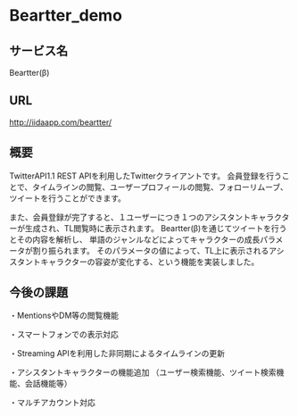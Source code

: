 Beartter_demo
=============
サービス名
-------------
Beartter(β)

URL
-------------
http://iidaapp.com/beartter/

概要
-------------
TwitterAPI1.1 REST APIを利用したTwitterクライアントです。
会員登録を行うことで、タイムラインの閲覧、ユーザープロフィールの閲覧、フォローリムーブ、ツイートを行うことができます。

また、会員登録が完了すると、１ユーザーにつき１つのアシスタントキャラクターが生成され、TL閲覧時に表示されます。
Beartter(β)を通じてツイートを行うとその内容を解析し、
単語のジャンルなどによってキャラクターの成長パラメータが割り振られます。
そのパラメータの値によって、TL上に表示されるアシスタントキャラクターの容姿が変化する、という機能を実装しました。

今後の課題
-------------
・MentionsやDM等の閲覧機能

・スマートフォンでの表示対応

・Streaming APIを利用した非同期によるタイムラインの更新

・アシスタントキャラクターの機能追加
（ユーザー検索機能、ツイート検索機能、会話機能等）

・マルチアカウント対応
